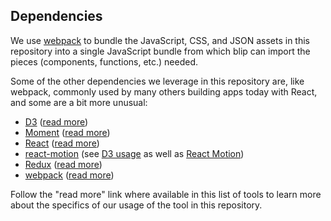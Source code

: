 ## Dependencies

We use [webpack](https://webpack.github.io/ 'webpack module bundler') to bundle the JavaScript, CSS, and JSON assets in this repository into a single JavaScript bundle from which blip can import the pieces (components, functions, etc.) needed.

Some of the other dependencies we leverage in this repository are, like webpack, commonly used by many others building apps today with React, and some are a bit more unusual:

- [D3](https://d3js.org/ 'D3: Data-Driven Documents') ([read more](./D3.md))
- [Moment](http://momentjs.com/ 'Moment.js') ([read more](./Moment.md))
- [React](https://facebook.github.io/react/ 'React') ([read more](./React.md))
- [react-motion](https://github.com/chenglou/react-motion 'GitHub: react-motion') (see [D3 usage](./D3.md) as well as [React Motion](./ReactMotion.md))
- [Redux](http://redux.js.org/ 'redux docs') ([read more](./Redux.md))
- [webpack](https://webpack.github.io/ 'webpack module bundler') ([read more](./Webpack.md))

Follow the "read more" link where available in this list of tools to learn more about the specifics of our usage of the tool in this repository.
